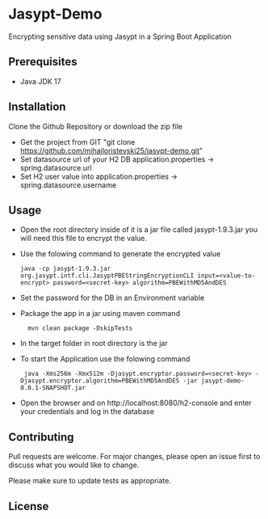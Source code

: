 # Jasypt-Demo
Encrypting sensitive data using Jasypt in a Spring Boot Application

## Prerequisites
* Java JDK 17

## Installation

Clone the Github Repository or download the zip file

* Get the project from GIT "git clone https://github.com/mihajloristevski25/jasypt-demo.git"
* Set datasource url of your H2 DB application.properties -> spring.datasource.url
* Set H2 user value into application.properties -> spring.datasource.username

## Usage

* Open the root directory inside of it is a jar file called jasypt-1.9.3.jar you will need this file to encrypt the value.

* Use the folowing command to generate the encrypted value

      java -cp jasypt-1.9.3.jar org.jasypt.intf.cli.JasyptPBEStringEncryptionCLI input=<value-to-encrypt> password=<secret-key> algorithm=PBEWithMD5AndDES

* Set the password for the DB in an Environment variable

* Package the app in a jar using maven command

        mvn clean package -DskipTests

* In the target folder in root directory is the jar
* To start the Application use the folowing command

       java -Xms256m -Xmx512m -Djasypt.encryptor.password=<secret-key> -Djasypt.encryptor.algorithm=PBEWithMD5AndDES -jar jasypt-demo-0.0.1-SNAPSHOT.jar

* Open the browser and on
  http://localhost:8080/h2-console and enter your credentials and log in the database


## Contributing
Pull requests are welcome. For major changes, please open an issue first to discuss what you would like to change.

Please make sure to update tests as appropriate.

## License